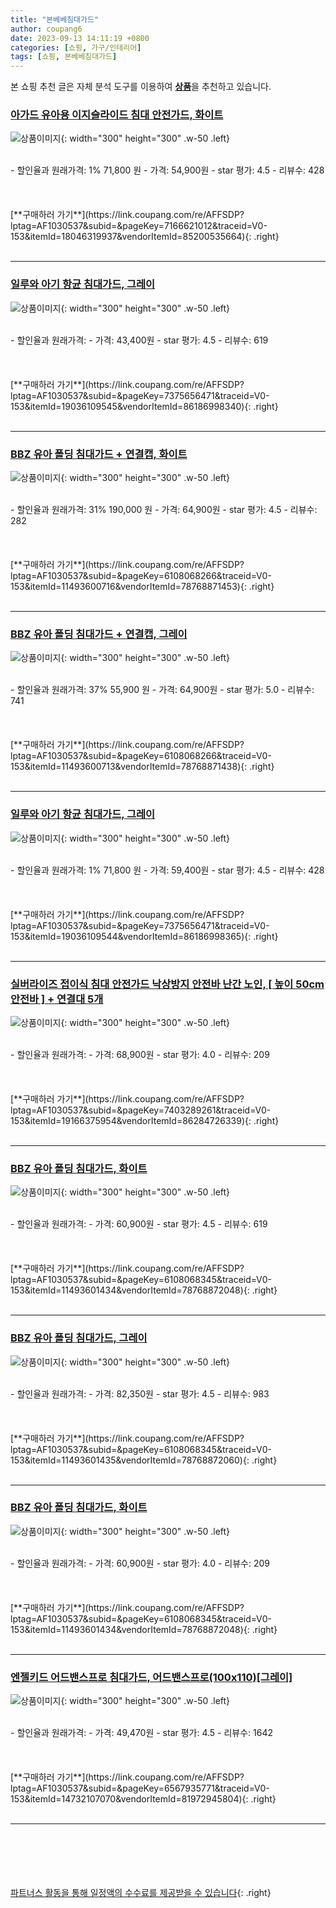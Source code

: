 ```yaml
---
title: "본베베침대가드"
author: coupang6
date: 2023-09-13 14:11:19 +0800
categories: [쇼핑, 가구/인테리어]
tags: [쇼핑, 본베베침대가드]
---
```


본 쇼핑 추천 글은 자체 분석 도구를 이용하여 [**상품**](https://link.coupang.com/a/bao1ui)을 추천하고 있습니다.

### [아가드 유아용 이지슬라이드 침대 안전가드, 화이트](https://link.coupang.com/re/AFFSDP?lptag=AF1030537&subid=&pageKey=7166621012&traceid=V0-153&itemId=18046319937&vendorItemId=85200535664)

![상품이미지](https://thumbnail7.coupangcdn.com/thumbnails/remote/230x230ex/image/rs_quotation_api/tci6qlyn/f08cc412c5c3482e9cfb2474fd5fb9da.jpg){: width="300" height="300" .w-50 .left}


<br>
- 할인율과 원래가격: 1%  71,800   원
- 가격: 54,900원
- star 평가: 4.5
- 리뷰수: 428
<br>
<br>
<br>
<br>
[**구매하러 가기**](https://link.coupang.com/re/AFFSDP?lptag=AF1030537&subid=&pageKey=7166621012&traceid=V0-153&itemId=18046319937&vendorItemId=85200535664){: .right}
<br>
<br>

---

### [일루와 아기 항균 침대가드, 그레이](https://link.coupang.com/re/AFFSDP?lptag=AF1030537&subid=&pageKey=7375656471&traceid=V0-153&itemId=19036109545&vendorItemId=86186998340)

![상품이미지](https://thumbnail9.coupangcdn.com/thumbnails/remote/230x230ex/image/vendor_inventory/324f/1945172aacc340a3cd8c750a9ee09faff1c6c1bc9563987a099b6b1f301e.jpg){: width="300" height="300" .w-50 .left}


<br>
- 할인율과 원래가격: 
- 가격: 43,400원
- star 평가: 4.5
- 리뷰수: 619
<br>
<br>
<br>
<br>
[**구매하러 가기**](https://link.coupang.com/re/AFFSDP?lptag=AF1030537&subid=&pageKey=7375656471&traceid=V0-153&itemId=19036109545&vendorItemId=86186998340){: .right}
<br>
<br>

---

### [BBZ 유아 폴딩 침대가드 + 연결캡, 화이트](https://link.coupang.com/re/AFFSDP?lptag=AF1030537&subid=&pageKey=6108068266&traceid=V0-153&itemId=11493600716&vendorItemId=78768871453)

![상품이미지](https://thumbnail10.coupangcdn.com/thumbnails/remote/230x230ex/image/retail/images/3166970234350171-6a394f42-2e8b-494d-988b-72a6c01acf4c.jpg){: width="300" height="300" .w-50 .left}


<br>
- 할인율과 원래가격: 31%  190,000   원
- 가격: 64,900원
- star 평가: 4.5
- 리뷰수: 282
<br>
<br>
<br>
<br>
[**구매하러 가기**](https://link.coupang.com/re/AFFSDP?lptag=AF1030537&subid=&pageKey=6108068266&traceid=V0-153&itemId=11493600716&vendorItemId=78768871453){: .right}
<br>
<br>

---

### [BBZ 유아 폴딩 침대가드 + 연결캡, 그레이](https://link.coupang.com/re/AFFSDP?lptag=AF1030537&subid=&pageKey=6108068266&traceid=V0-153&itemId=11493600713&vendorItemId=78768871438)

![상품이미지](https://thumbnail7.coupangcdn.com/thumbnails/remote/230x230ex/image/retail/images/2678581647676802-a6978272-ac4f-47eb-b3f8-2612eeae0f57.jpg){: width="300" height="300" .w-50 .left}


<br>
- 할인율과 원래가격: 37%  55,900   원
- 가격: 64,900원
- star 평가: 5.0
- 리뷰수: 741
<br>
<br>
<br>
<br>
[**구매하러 가기**](https://link.coupang.com/re/AFFSDP?lptag=AF1030537&subid=&pageKey=6108068266&traceid=V0-153&itemId=11493600713&vendorItemId=78768871438){: .right}
<br>
<br>

---

### [일루와 아기 항균 침대가드, 그레이](https://link.coupang.com/re/AFFSDP?lptag=AF1030537&subid=&pageKey=7375656471&traceid=V0-153&itemId=19036109544&vendorItemId=86186998365)

![상품이미지](https://thumbnail10.coupangcdn.com/thumbnails/remote/230x230ex/image/vendor_inventory/f2ce/ebe2d8ce1a40ef87d43f4d830b6a1624eeb0a1ac63c6ed13e59f2e9a3d2e.jpg){: width="300" height="300" .w-50 .left}


<br>
- 할인율과 원래가격: 1%  71,800   원
- 가격: 59,400원
- star 평가: 4.5
- 리뷰수: 428
<br>
<br>
<br>
<br>
[**구매하러 가기**](https://link.coupang.com/re/AFFSDP?lptag=AF1030537&subid=&pageKey=7375656471&traceid=V0-153&itemId=19036109544&vendorItemId=86186998365){: .right}
<br>
<br>

---

### [실버라이즈 접이식 침대 안전가드 낙상방지 안전바 난간 노인, [ 높이 50cm 안전바 ] + 연결대 5개](https://link.coupang.com/re/AFFSDP?lptag=AF1030537&subid=&pageKey=7403289261&traceid=V0-153&itemId=19166375954&vendorItemId=86284726339)

![상품이미지](https://thumbnail7.coupangcdn.com/thumbnails/remote/230x230ex/image/vendor_inventory/f1b9/475a4c319d029ac2e3a2de78ac3ea1f16f562fc6a3bf37657a2764e8b476.jpg){: width="300" height="300" .w-50 .left}


<br>
- 할인율과 원래가격: 
- 가격: 68,900원
- star 평가: 4.0
- 리뷰수: 209
<br>
<br>
<br>
<br>
[**구매하러 가기**](https://link.coupang.com/re/AFFSDP?lptag=AF1030537&subid=&pageKey=7403289261&traceid=V0-153&itemId=19166375954&vendorItemId=86284726339){: .right}
<br>
<br>

---

### [BBZ 유아 폴딩 침대가드, 화이트](https://link.coupang.com/re/AFFSDP?lptag=AF1030537&subid=&pageKey=6108068345&traceid=V0-153&itemId=11493601434&vendorItemId=78768872048)

![상품이미지](https://thumbnail9.coupangcdn.com/thumbnails/remote/230x230ex/image/retail/images/1596099863437274-07025cd3-583a-4c6b-b5d9-95a131f3cd98.jpg){: width="300" height="300" .w-50 .left}


<br>
- 할인율과 원래가격: 
- 가격: 60,900원
- star 평가: 4.5
- 리뷰수: 619
<br>
<br>
<br>
<br>
[**구매하러 가기**](https://link.coupang.com/re/AFFSDP?lptag=AF1030537&subid=&pageKey=6108068345&traceid=V0-153&itemId=11493601434&vendorItemId=78768872048){: .right}
<br>
<br>

---

### [BBZ 유아 폴딩 침대가드, 그레이](https://link.coupang.com/re/AFFSDP?lptag=AF1030537&subid=&pageKey=6108068345&traceid=V0-153&itemId=11493601435&vendorItemId=78768872060)

![상품이미지](https://thumbnail9.coupangcdn.com/thumbnails/remote/230x230ex/image/retail/images/3167364883197491-bd971047-c2d6-4abf-9c65-b4190a1cfb39.jpg){: width="300" height="300" .w-50 .left}


<br>
- 할인율과 원래가격: 
- 가격: 82,350원
- star 평가: 4.5
- 리뷰수: 983
<br>
<br>
<br>
<br>
[**구매하러 가기**](https://link.coupang.com/re/AFFSDP?lptag=AF1030537&subid=&pageKey=6108068345&traceid=V0-153&itemId=11493601435&vendorItemId=78768872060){: .right}
<br>
<br>

---

### [BBZ 유아 폴딩 침대가드, 화이트](https://link.coupang.com/re/AFFSDP?lptag=AF1030537&subid=&pageKey=6108068345&traceid=V0-153&itemId=11493601434&vendorItemId=78768872048)

![상품이미지](https://thumbnail9.coupangcdn.com/thumbnails/remote/230x230ex/image/retail/images/1596099863437274-07025cd3-583a-4c6b-b5d9-95a131f3cd98.jpg){: width="300" height="300" .w-50 .left}


<br>
- 할인율과 원래가격: 
- 가격: 60,900원
- star 평가: 4.0
- 리뷰수: 209
<br>
<br>
<br>
<br>
[**구매하러 가기**](https://link.coupang.com/re/AFFSDP?lptag=AF1030537&subid=&pageKey=6108068345&traceid=V0-153&itemId=11493601434&vendorItemId=78768872048){: .right}
<br>
<br>

---

### [엔젤키드 어드밴스프로 침대가드, 어드밴스프로(100x110)[그레이]](https://link.coupang.com/re/AFFSDP?lptag=AF1030537&subid=&pageKey=6567935771&traceid=V0-153&itemId=14732107070&vendorItemId=81972945804)

![상품이미지](https://thumbnail10.coupangcdn.com/thumbnails/remote/230x230ex/image/vendor_inventory/f805/62f15084ff5316c008f66c78777d2a925887d1b1cb4e242e5757ef0b63d9.jpg){: width="300" height="300" .w-50 .left}


<br>
- 할인율과 원래가격: 
- 가격: 49,470원
- star 평가: 4.5
- 리뷰수: 1642
<br>
<br>
<br>
<br>
[**구매하러 가기**](https://link.coupang.com/re/AFFSDP?lptag=AF1030537&subid=&pageKey=6567935771&traceid=V0-153&itemId=14732107070&vendorItemId=81972945804){: .right}
<br>
<br>

---
<br><br><br><br><br> [파트너스 활동을 통해 일정액의 수수료를 제공받을 수 있습니다](https://link.coupang.com/a/bao1ui){: .right}